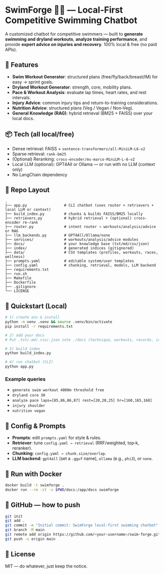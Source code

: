 # SwimForge 🏊‍♂️ — Local-First Competitive Swimming Chatbot

A customized chatbot for competitive swimmers — built to **generate swimming and dryland workouts**, **analyze training performance**, and provide **expert advice on injuries and recovery**. 100% local & free (no paid APIs).

## 🌊 Features
- **Swim Workout Generator**: structured plans (free/fly/back/breast/IM) for easy → sprint goals.
- **Dryland Workout Generator**: strength, core, mobility plans.
- **Pace & Workout Analysis**: evaluate lap times, heart rates, and rest intervals.
- **Injury Advice**: common injury tips and return-to-training considerations.
- **Nutrition Advice**: structured plans (Veg / Vegan / Non‑Veg).
- **General Knowledge (RAG)**: hybrid retrieval (BM25 + FAISS) over your local docs.

## 📦 Tech (all local/free)
- Dense retrieval: FAISS + `sentence-transformers/all-MiniLM-L6-v2`
- Sparse retrieval: `rank-bm25`
- (Optional) Reranking: `cross-encoder/ms-marco-MiniLM-L-6-v2`
- Local LLM (optional): GPT4All or Ollama — or run with no LLM (context only)
- No LangChain dependency

## 🧰 Repo Layout
```
.
├── app.py                 # CLI chatbot (uses router + retrievers + local LLM or context)
├── build_index.py         # chunks & builds FAISS/BM25 locally
├── retrievers.py          # hybrid retrieval + (optional) cross-encoder re-rank
├── router.py              # intent router → workouts/analysis/advice or RAG
├── llm_backends.py        # GPT4All/Ollama/none
├── services/              # workouts/analysis/advice modules
├── docs/                  # your knowledge base (txt/md/csv/json)
├── index/                 # generated indices (gitignored)
├── data/                  # CSV templates (profiles, workouts, races, wellness)
├── prompts.yaml           # editable system/user templates
├── config.yaml            # chunking, retrieval, models, LLM backend
├── requirements.txt
├── run.sh
├── Makefile
├── Dockerfile
├── .gitignore
└── LICENSE
```

## 🚀 Quickstart (Local)
```bash
# 1) create env & install
python -m venv .venv && source .venv/bin/activate
pip install -r requirements.txt

# 2) add your docs
# Put .txt/.md/.csv/.json into ./docs (technique, workouts, records, injury, nutrition, etc.)

# 3) build index
python build_index.py

# 4) run chatbot (CLI)
python app.py
```

### Example queries
- `generate swim workout 4000m threshold free`
- `dryland core 30`
- `analyze pace laps=[85,86,86,87] rest=[20,20,25] hr=[160,165,168]`
- `injury shoulder`
- `nutrition vegan`

## 🧪 Config & Prompts
- **Prompts**: edit `prompts.yaml` for style & rules.
- **Retriever**: tune `config.yaml → retrieval` (RRF/weighted, top‑k, reranker).
- **Chunking**: `config.yaml → chunk.size/overlap`.
- **LLM backend**: `gpt4all` (set a `.gguf` name), `ollama` (e.g., `phi3`), or `none`.

## 🐳 Run with Docker
```bash
docker build -t swimforge .
docker run --rm -it -v $PWD/docs:/app/docs swimforge
```

## 🧾 GitHub — how to push
```bash
git init
git add .
git commit -m "Initial commit: SwimForge local-first swimming chatbot"
git branch -M main
git remote add origin https://github.com/<your-username>/swim-forge.git
git push -u origin main
```

## 📄 License
MIT — do whatever, just keep the notice.
